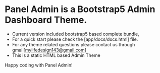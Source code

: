 # Panel Admin is a Bootstrap5 Admin Dashboard Theme.

- Current version included bootstrap5 based complete bundle,
- For a quick start please check the [app/docs/docs.html] file.
- For any theme related questions please contact us through gmail[mylifedesign143@gmail.com]
- This is a static HTML based Admin Theme

Happy coding with Panel Admin!
